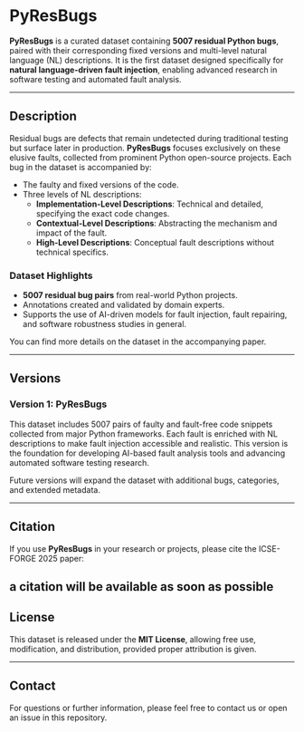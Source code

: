 # PyResBugs

**PyResBugs** is a curated dataset containing **5007 residual Python bugs**, paired with their corresponding fixed versions and multi-level natural language (NL) descriptions. It is the first dataset designed specifically for **natural language-driven fault injection**, enabling advanced research in software testing and automated fault analysis.

---

## Description

Residual bugs are defects that remain undetected during traditional testing but surface later in production. **PyResBugs** focuses exclusively on these elusive faults, collected from prominent Python open-source projects. Each bug in the dataset is accompanied by:

- The faulty and fixed versions of the code.
- Three levels of NL descriptions:
  - **Implementation-Level Descriptions**: Technical and detailed, specifying the exact code changes.
  - **Contextual-Level Descriptions**: Abstracting the mechanism and impact of the fault.
  - **High-Level Descriptions**: Conceptual fault descriptions without technical specifics.

### Dataset Highlights

- **5007 residual bug pairs** from real-world Python projects.
- Annotations created and validated by domain experts.
- Supports the use of AI-driven models for fault injection, fault repairing, and software robustness studies in general.

You can find more details on the dataset in the accompanying paper.

---

## Versions

### Version 1: PyResBugs
This dataset includes 5007 pairs of faulty and fault-free code snippets collected from major Python frameworks. Each fault is enriched with NL descriptions to make fault injection accessible and realistic. This version is the foundation for developing AI-based fault analysis tools and advancing automated software testing research.

Future versions will expand the dataset with additional bugs, categories, and extended metadata.

---

## Citation

If you use **PyResBugs** in your research or projects, please cite the ICSE-FORGE 2025 paper:

a citation will be available as soon as possible
---

## License

This dataset is released under the **MIT License**, allowing free use, modification, and distribution, provided proper attribution is given.

---

## Contact

For questions or further information, please feel free to contact us or open an issue in this repository.

